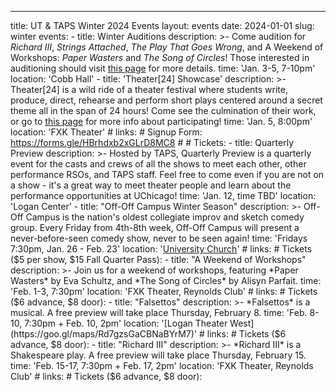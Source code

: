 ---
title: UT & TAPS Winter 2024 Events
layout: events
date: 2024-01-01
slug: winter
events:
    - title: Winter Auditions
      description: >-
        Come audition for *Richard III*, *Strings Attached*, *The Play That Goes Wrong*, and A Weekend of Workshops: *Paper Wasters* and *The Song of Circles*! Those interested in auditioning should visit [this page](/get-involved/actors) for more details.
      time: 'Jan. 3-5, 7-10pm'
      location: 'Cobb Hall'
    - title: 'Theater[24] Showcase'
      description: >-
        Theater[24] is a wild ride of a theater festival where students write,
        produce, direct, rehearse and perform short plays centered around a secret
        theme all in the span of 24 hours! Come see the culmination of their work,
        or go to [this page](/theater24) for more info about participating!
      time: 'Jan. 5, 8:00pm'
      location: 'FXK Theater'
    #   links:
    #     Signup Form: https://forms.gle/HBrhdxb2xGLrD8MC8
    #     # Tickets: 
    - title: Quarterly Preview
      description: >-
        Hosted by TAPS, Quarterly Preview is a quarterly event for the casts and crews
        of all the shows to meet each other, other performance RSOs, and TAPS staff. Feel free
        to come even if you are not on a show - it's a great way to meet theater
        people and learn about the performance opportunities at UChicago!
      time: 'Jan. 12, time TBD'
      location: 'Logan Center'
    - title: "Off-Off Campus Winter Season"
      description: >-
        Off-Off Campus is the nation's oldest collegiate improv and sketch comedy group. Every Friday from 4th-8th week, Off-Off Campus will present a never-before-seen comedy show, never to be seen again!
      time: 'Fridays 7:30pm, Jan. 26 - Feb. 23'
      location: '[University Church](https://goo.gl/maps/X1sL9DB6HiRbxfmx9)'
    #   links:
    #     Tickets ($5 per show, $15 Fall Quarter Pass): 
    - title: "A Weekend of Workshops"
      description: >-
        Join us for a weekend of workshops, featuring *Paper Wasters* by Eva Schultz, and *The Song of Circles* by Alisyn Parfait.
      time: 'Feb. 1-3, 7:30pm'
      location: 'FXK Theater, Reynolds Club'
      # links:
      #   Tickets ($6 advance, $8 door): 
    - title: "Falsettos"
      description: >-
       *Falsettos* is a musical. A free preview will take place Thursday, February 8.
      time: 'Feb. 8-10, 7:30pm + Feb. 10, 2pm'
      location: '[Logan Theater West](https://goo.gl/maps/Rd7gzsGaCBNaBYrM7)'
    #   links:
    #     Tickets ($6 advance, $8 door): 
    - title: "Richard III"
      description: >-
        *Richard III* is a Shakespeare play. A free preview will take place Thursday, February 15.
      time: 'Feb. 15-17, 7:30pm + Feb. 17, 2pm'
      location: 'FXK Theater, Reynolds Club'
    #   links:
    #     Tickets ($6 advance, $8 door): 